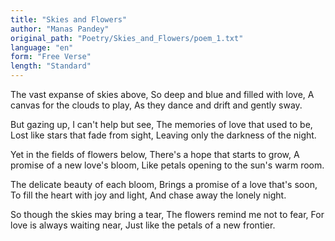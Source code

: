 ```yaml
---
title: "Skies and Flowers"
author: "Manas Pandey"
original_path: "Poetry/Skies_and_Flowers/poem_1.txt"
language: "en"
form: "Free Verse"
length: "Standard"
---
```

The vast expanse of skies above,
So deep and blue and filled with love,
A canvas for the clouds to play,
As they dance and drift and gently sway.

But gazing up, I can't help but see,
The memories of love that used to be,
Lost like stars that fade from sight,
Leaving only the darkness of the night.

Yet in the fields of flowers below,
There's a hope that starts to grow,
A promise of a new love's bloom,
Like petals opening to the sun's warm room.

The delicate beauty of each bloom,
Brings a promise of a love that's soon,
To fill the heart with joy and light,
And chase away the lonely night.

So though the skies may bring a tear,
The flowers remind me not to fear,
For love is always waiting near,
Just like the petals of a new frontier.